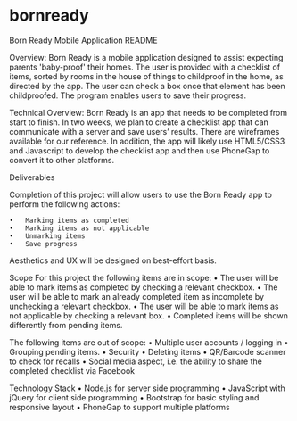 bornready
=========

Born Ready Mobile Application README

Overview:
Born Ready is a mobile application designed to assist expecting parents 'baby-proof' their homes. The user is provided with a checklist of items, sorted by rooms in the house of things to childproof in the home, as directed by the app. The user can check a box once that element has been childproofed.  The program enables users to save their progress.

Technical Overview:
Born Ready is an app that needs to be completed from start to finish. In two weeks, we plan to create a checklist app that can communicate with a server and save users’ results. There are wireframes available for our reference. In addition, the app will likely use HTML5/CSS3 and Javascript to develop the checklist app and then use PhoneGap to convert it to other platforms.

Deliverables

Completion of this project will allow users to use the Born Ready app to perform the following actions:

	•	Marking items as completed
	•	Marking items as not applicable
	•	Unmarking items
	•	Save progress 

Aesthetics and UX will be designed on best-effort basis.

Scope
For this project the following items are in scope:
	•	The user will be able to mark items as completed by checking a relevant checkbox.
	•	The user will be able to mark an already completed item as incomplete by unchecking a relevant checkbox.
	•	The user will be able to mark items as not applicable by checking a relevant box.
	•	Completed items will be shown differently from pending items.

The following items are out of scope:
	•	Multiple user accounts / logging in
	•	Grouping pending items.
	•	Security
	•	Deleting items
	•	QR/Barcode scanner to check for recalls
	•	Social media aspect, i.e. the ability to share the completed checklist via Facebook

Technology Stack
	•	Node.js for server side programming
	•	JavaScript with jQuery for client side programming
	•	Bootstrap for basic styling and responsive layout
	•	PhoneGap to support multiple platforms




